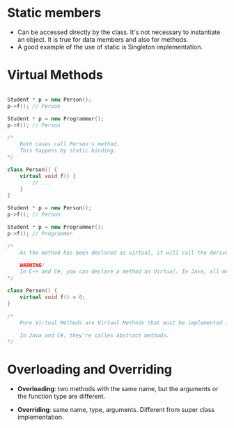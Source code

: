 # Static members

* Can be accessed directly by the class. It's not necessary to instantiate an object. It is true for data members and also for methods.
* A good example of the use of static is Singleton implementation.

# Virtual Methods

```cpp

Student * p = new Person();
p->f(); // Person

Student * p = new Programmer();
p->f(); // Person

/*
    Both cases call Person's method.
    This happens by static binding.
*/

class Person() {
    virtual void f() {
        // ...
    }
}

Student * p = new Person();
p->f(); // Person

Student * p = new Programmer();
p->f(); // Programmer

/*
    As the method has been declared as virtual, it will call the derived class method, dynamic binding. 

    WARNING! 
    In C++ and C#, you can declare a method as Virtual. In Java, all methods are Virtual by default.
*/

class Person() {
    virtual void f() = 0; 
}

/*
    Pure Virtual Methods are Virtual Methods that must be implemented inside derived classes.

    In Java and C#, they're calles abstract methods.
*/

```

# Overloading and Overriding

* **Overloading**: two methods with the same name, but the arguments or the function type are different.

* **Overriding**: same name, type, arguments. Different from super class implementation.
